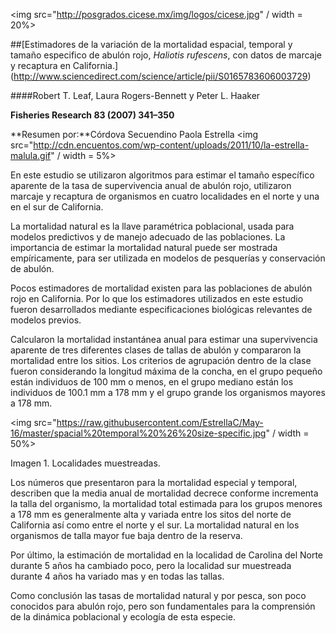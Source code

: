 <img src="http://posgrados.cicese.mx/img/logos/cicese.jpg" / width = 20%>

##[Estimadores de la variación de la mortalidad espacial, temporal y tamaño especifico de abulón rojo, *Haliotis rufescens*, con datos de marcaje y recaptura en California.] (http://www.sciencedirect.com/science/article/pii/S0165783606003729)

####Robert T. Leaf, Laura Rogers-Bennett y Peter L. Haaker

**Fisheries Research 83 (2007) 341–350**

**Resumen por:**Córdova Secuendino Paola Estrella 
<img src="http://cdn.encuentos.com/wp-content/uploads/2011/10/la-estrella-malula.gif" / width = 5%>

En este estudio se utilizaron algoritmos para estimar el tamaño específico aparente de la tasa de supervivencia anual de abulón rojo, utilizaron marcaje y recaptura de organismos en cuatro localidades  en el norte y una en el sur de California.

La mortalidad natural es la llave paramétrica poblacional, usada para modelos predictivos y de manejo adecuado de las poblaciones. La importancia de estimar la mortalidad natural puede ser mostrada empíricamente, para ser utilizada en modelos de pesquerías y conservación de abulón. 

Pocos estimadores de mortalidad existen para las poblaciones de abulón rojo en California. Por lo que los estimadores utilizados en este estudio fueron desarrollados mediante especificaciones biológicas relevantes de modelos previos. 

Calcularon la mortalidad instantánea anual para estimar una supervivencia aparente de tres diferentes clases de tallas de abulón y compararon la mortalidad entre los sitios. Los criterios de agrupación dentro de la clase fueron considerando la longitud máxima de la concha, en el grupo pequeño están individuos de 100 mm o menos, en el grupo mediano están los individuos de 100.1 mm a 178 mm y el grupo grande los organismos mayores a 178 mm.

<img src="https://raw.githubusercontent.com/EstrellaC/May-16/master/spacial%20temporal%20%26%20size-specific.jpg" / width = 50%>

Imagen 1. Localidades muestreadas.

Los números que presentaron para la mortalidad especial y temporal, describen que la media anual de mortalidad decrece conforme incrementa la talla del organismo, la mortalidad total estimada para los grupos menores a 178 mm es generalmente alta  y variada entre los sitos del norte de California así como entre el norte y el sur. La mortalidad natural en los organismos de talla mayor fue baja dentro de la reserva. 

Por último, la estimación de mortalidad en la localidad de Carolina del Norte durante 5 años ha cambiado poco, pero la localidad sur muestreada durante 4 años ha variado mas y en todas las tallas.

Como conclusión las tasas de mortalidad natural y por pesca, son poco conocidos para abulón rojo, pero son fundamentales para la comprensión de la dinámica poblacional y ecología de esta especie.

